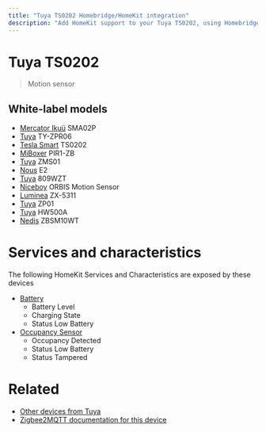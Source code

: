 ```yaml
---
title: "Tuya TS0202 Homebridge/HomeKit integration"
description: "Add HomeKit support to your Tuya TS0202, using Homebridge, Zigbee2MQTT and homebridge-z2m."
---
```

<!---
This file has been GENERATED using src/docgen/docgen.ts
DO NOT EDIT THIS FILE MANUALLY!
-->
# Tuya TS0202
> Motion sensor


## White-label models
* [Mercator Ikuü](../index.md#mercator_ikuu) SMA02P
* [Tuya](../index.md#tuya) TY-ZPR06
* [Tesla Smart](../index.md#tesla_smart) TS0202
* [MiBoxer](../index.md#miboxer) PIR1-ZB
* [Tuya](../index.md#tuya) ZMS01
* [Nous](../index.md#nous) E2
* [Tuya](../index.md#tuya) 809WZT
* [Niceboy](../index.md#niceboy) ORBIS Motion Sensor
* [Luminea](../index.md#luminea) ZX-5311
* [Tuya](../index.md#tuya) ZP01
* [Tuya](../index.md#tuya) HW500A
* [Nedis](../index.md#nedis) ZBSM10WT

# Services and characteristics
The following HomeKit Services and Characteristics are exposed by
these devices

* [Battery](../../battery.md)
  * Battery Level
  * Charging State
  * Status Low Battery
* [Occupancy Sensor](../../sensors.md)
  * Occupancy Detected
  * Status Low Battery
  * Status Tampered


# Related
* [Other devices from Tuya](../index.md#tuya)
* [Zigbee2MQTT documentation for this device](https://www.zigbee2mqtt.io/devices/TS0202.html)